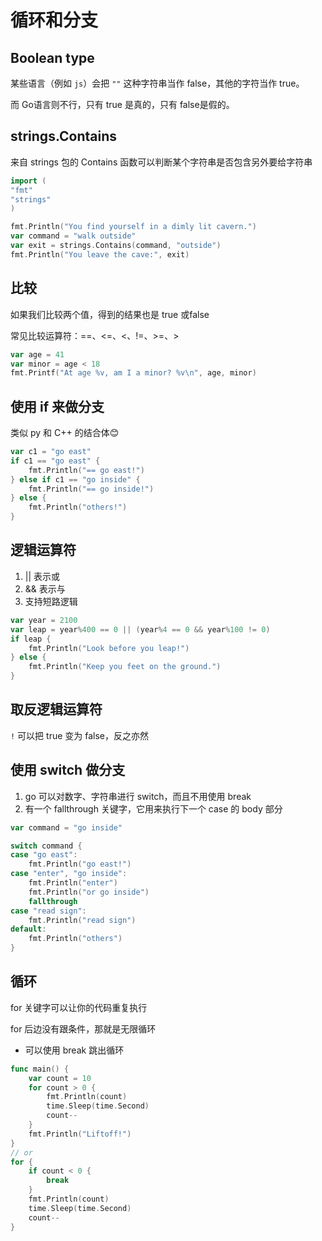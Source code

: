 # 循环和分支

## Boolean type

某些语言（例如 `js`）会把 `""` 这种字符串当作 false，其他的字符当作 true。

而 Go语言则不行，只有 true 是真的，只有 false是假的。

## strings.Contains

来自 strings 包的 Contains 函数可以判断某个字符串是否包含另外要给字符串

```go
import (
"fmt"
"strings"
)

fmt.Println("You find yourself in a dimly lit cavern.")
var command = "walk outside"
var exit = strings.Contains(command, "outside")
fmt.Println("You leave the cave:", exit)
```

## 比较

如果我们比较两个值，得到的结果也是 true 或false

常见比较运算符：==、<=、<、!=、>=、>

```go
var age = 41
var minor = age < 18
fmt.Printf("At age %v, am I a minor? %v\n", age, minor)
```
## 使用 if 来做分支

类似 py 和 C++ 的结合体😊

```go
var c1 = "go east"
if c1 == "go east" {
    fmt.Println("== go east!")
} else if c1 == "go inside" {
    fmt.Println("== go inside!")
} else {
    fmt.Println("others!")
}
```

## 逻辑运算符

1. || 表示或
2. && 表示与
3. 支持短路逻辑

```go
var year = 2100
var leap = year%400 == 0 || (year%4 == 0 && year%100 != 0)
if leap {
    fmt.Println("Look before you leap!")
} else {
    fmt.Println("Keep you feet on the ground.")
}
```
## 取反逻辑运算符

`!` 可以把 true 变为 false，反之亦然

## 使用 switch 做分支

1. go 可以对数字、字符串进行 switch，而且不用使用 break
2. 有一个 fallthrough 关键字，它用来执行下一个 case 的 body 部分

```go
var command = "go inside"

switch command {
case "go east":
    fmt.Println("go east!")
case "enter", "go inside":
    fmt.Println("enter")
    fmt.Println("or go inside")
	fallthrough
case "read sign":
    fmt.Println("read sign")
default:
    fmt.Println("others")
}
```

## 循环

for 关键字可以让你的代码重复执行

for 后边没有跟条件，那就是无限循环

- 可以使用 break 跳出循环

```go
func main() {
    var count = 10
    for count > 0 {
        fmt.Println(count)
        time.Sleep(time.Second)
        count--
    }
    fmt.Println("Liftoff!")
}
// or
for {
    if count < 0 {
        break
    }
    fmt.Println(count)
    time.Sleep(time.Second)
    count--
}
```


